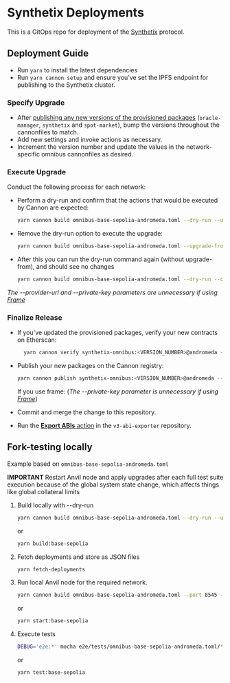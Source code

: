 # Synthetix Deployments

This is a GitOps repo for deployment of the [Synthetix](https://www.github.com/synthetixio/synthetix-v3) protocol.

## Deployment Guide

- Run `yarn` to install the latest dependencies
- Run `yarn cannon setup` and ensure you’ve set the IPFS endpoint for publishing to the Synthetix cluster.

### Specify Upgrade

- After [publishing any new versions of the provisioned packages](https://github.com/synthetixio/synthetix-v3#deployment-guide) (`oracle-manager`, `synthetix` and `spot-market`), bump the versions throughout the cannonfiles to match.
- Add new settings and invoke actions as necessary.
- Increment the version number and update the values in the network-specific omnibus cannonfiles as desired.

### Execute Upgrade

Conduct the following process for each network:

- Perform a dry-run and confirm that the actions that would be executed by Cannon are expected:

  ```sh
  yarn cannon build omnibus-base-sepolia-andromeda.toml --dry-run --upgrade-from synthetix-omnibus:latest@andromeda --chain-id 84532 --provider-url https://base-sepolia.infura.io/v3/$INFURA_API_KEY
  ```

- Remove the dry-run option to execute the upgrade:

  ```sh
  yarn cannon build omnibus-base-sepolia-andromeda.toml --upgrade-from synthetix-omnibus:latest@andromeda --private-key $TESTNET_DEPLOYER_PRIVATE_KEY --provider-url https://base-sepolia.infura.io/v3/$INFURA_API_KEY
  ```

- After this you can run the dry-run command again (without upgrade-from), and should see no changes

  ```sh
  yarn cannon build omnibus-base-sepolia-andromeda.toml --dry-run --chain-id 84532 --provider-url https://base-sepolia.infura.io/v3/$INFURA_API_KEY
  ```

_The --provider-url and --private-key parameters are unnecessary if using [Frame](https://frame.sh/)_

### Finalize Release

- If you've updated the provisioned packages, verify your new contracts on Etherscan:

  ```sh
    yarn cannon verify synthetix-omnibus:<VERSION_NUMBER>@andromeda --chain-id 84532 --api-key $ETHERSCAN_API_KEY
  ```

- Publish your new packages on the Cannon registry:

  ```sh
  yarn cannon publish synthetix-omnibus:<VERSION_NUMBER>@andromeda --chain-id 84532 --private-key $MAINNET_DEPLOYER_PRIVATE_KEY
  ```

  If you use frame:
  (_The --private-key parameter is unnecessary if using [Frame](https://frame.sh/)_)

- Commit and merge the change to this repository.
- Run the [**Export ABIs** action](https://github.com/Synthetixio/v3-abi-exporter/actions/workflows/main.yml) in the `v3-abi-exporter` repository.

## Fork-testing locally

Example based on `omnibus-base-sepolia-andromeda.toml`

**IMPORTANT** Restart Anvil node and apply upgrades after each full test suite execution because of the global system state change, which affects things like global collateral limits

1. Build locally with --dry-run

   ```sh
   yarn cannon build omnibus-base-sepolia-andromeda.toml --dry-run --upgrade-from synthetix-omnibus:latest@andromeda --chain-id 84532 --provider-url https://sepolia.base.org | tee ./e2e/cannon-build.log
   ```

   or

   ```sh
   yarn build:base-sepolia
   ```

2. Fetch deployments and store as JSON files

   ```sh
   yarn fetch-deployments
   ```

3. Run local Anvil node for the required network.

   ```sh
   yarn cannon build omnibus-base-sepolia-andromeda.toml --port 8545 --keep-alive --dry-run --upgrade-from synthetix-omnibus:latest@andromeda --chain-id 84532 --provider-url https://sepolia.base.org
   ```

   or

   ```sh
   yarn start:base-sepolia
   ```

4. Execute tests
   ```sh
   DEBUG='e2e:*' mocha e2e/tests/omnibus-base-sepolia-andromeda.toml/*.e2e.js
   ```
   or
   ```sh
   yarn test:base-sepolia
   ```
